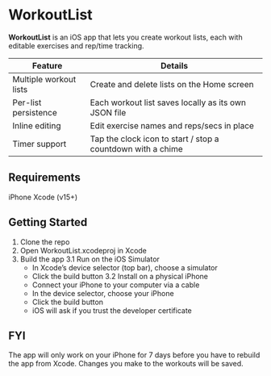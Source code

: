 # WorkoutList

**WorkoutList** is an iOS app that lets you create workout lists, each with editable exercises and rep/time tracking.

| Feature | Details |
|---------|---------|
| Multiple workout lists | Create and delete lists on the Home screen |
| Per-list persistence   | Each workout list saves locally as its own JSON file |
| Inline editing         | Edit exercise names and reps/secs in place |
| Timer support          | Tap the clock icon to start / stop a countdown with a chime |

## Requirements

iPhone
Xcode (v15+)

## Getting Started

1. Clone the repo
2. Open WorkoutList.xcodeproj in Xcode
3. Build the app
    3.1 Run on the iOS Simulator
    - In Xcode’s device selector (top bar), choose a simulator
    - Click the build button
    3.2 Install on a physical iPhone
    - Connect your iPhone to your computer via a cable
    - In the device selector, choose your iPhone
    - Click the build button
    - iOS will ask if you trust the developer certificate

## FYI

The app will only work on your iPhone for 7 days before you have to rebuild the app from Xcode. Changes you make to the workouts will be saved.
